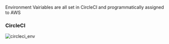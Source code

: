 Environment Vairiables are all set in CircleCI and programmatically assigned to AWS

### CircleCI
![circleci_env](https://user-images.githubusercontent.com/46499432/172832424-07301e2b-3363-4a0d-b76b-4956c42c4772.png)
